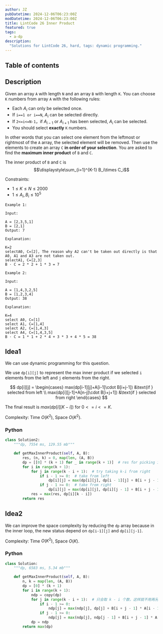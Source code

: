 ```yaml
---
author: JZ
pubDatetime: 2024-12-06T06:23:00Z
modDatetime: 2024-12-06T06:23:00Z
title: LintCode 26 Inner Product
featured: true
tags:
  - a-dp
description:
  "Solutions for LintCode 26, hard, tags: dynamic programming."
---
```


## Table of contents

## Description

Given an array `A` with length `N` and an array `B` with length `K`.
You can choose `K` numbers from array `A` with the following rules:

-   Each $A_i$ can only be selected once.
-   If `i==1 or i==N`, $A_i$ can be selected directly.
-   If `2<=i<=N-1`，if $A_{i-1}$ or $A_{i+1}$ has been selected, $A_i$ can be selected.
-   You should select **exactly** `K` numbers.

In other words that you can select one element from the leftmost or rightmost of the `A` array,
the selected element will be removed.
Then use the elements to create an array `C` **in order of your selection**.
You are asked to find the **maximum inner product** of `B` and `C`.

The inner product of `B` and `C` is $$\displaystyle\sum_{i=1}^{K-1} B_i\times C_i$$

Constraints:

- $1\le K \le N \le 2000$
- $1 \le A_i,B_i \le 10^5$

```
Example 1:

Input:

A = [2,3,5,1]
B = [2,1]
Output: 7

Explanation:

K=2
selectA0, C=[2], The reason why A2 can't be taken out directly is that A0, A1 and A3 are not taken out.
selectA1, C=[2,3]
B · C = 2 * 2 + 1 * 3 = 7

Example 2:

Input:

A = [1,4,3,2,5]
B = [1,2,3,4]
Output: 38

Explanation:

K=4
select A0, C=[1]
select A1, C=[1,4]
select A2, C=[1,4,3]
select A4, C=[1,4,3,5]
B · C = 1 * 1 + 2 * 4 + 3 * 3 + 4 * 5 = 38
```

## Idea1

We can use dynamic programming for this question.

We use `dp[i][j]` to represent the max inner product if we selected `i` elements from the left and `j` elements from the right.

$$
dp[i][j] =
\begin{cases}
    max(dp[i-1][j]+A[i-1]\cdot B[i+j-1]) &\text{if } selected from left \\
    max(dp[i][j-1]+A[n-j]\cdot B[i+j+1]) &\text{if } selected from right
\end{cases}
$$

The final result is $max(dp[i][K-i])$ for $0<=i<=K$.

Complexity: Time $O(K^2)$, Space $O(K^2)$.

### Python

```python
class Solution2:
    """dp, 7554 ms, 129.55 mb"""

    def getMaxInnerProduct(self, A, B):
        res, (n, k) = 0, map(len, (A, B))
        dp = [[0] * (k + 1) for _ in range(k + 1)]  # res for picking i from left, j from right
        for i in range(k + 1):
            for j in range(k - i + 1):  # try taking k-i from right
                if i - 1 >= 0:  # take from left
                    dp[i][j] = max(dp[i][j], dp[i - 1][j] + B[i + j - 1] * A[i - 1])
                if j - 1 >= 0:  # take from right
                    dp[i][j] = max(dp[i][j], dp[i][j - 1] + B[i + j - 1] * A[-j])
            res = max(res, dp[i][k - i])
        return res
```

## Idea2

We can improve the space complexity by reducing the `dp` array because in the inner loop, the new status depend on `dp[i-1][j]` and `dp[i][j-1]`.

Complexity: Time $O(K^2)$, Space $O(K)$.

### Python

```python
class Solution:
    """dp, 6583 ms, 5.34 mb"""

    def getMaxInnerProduct(self, A, B):
        n, k = map(len, (A, B))
        dp = [0] * (k + 1)
        for i in range(k + 1):
            ndp = copy(dp)
            for j in range(k - i + 1):  # 只会取 k - i 个数，这样就不用再另外判断会不会越界了
                if i - 1 >= 0:
                    ndp[j] = max(ndp[j], dp[j] + B[i + j - 1] * A[i - 1])
                if j - 1 >= 0:
                    ndp[j] = max(ndp[j], ndp[j - 1] + B[i + j - 1] * A[-j])
            dp = ndp
        return max(dp)
```
